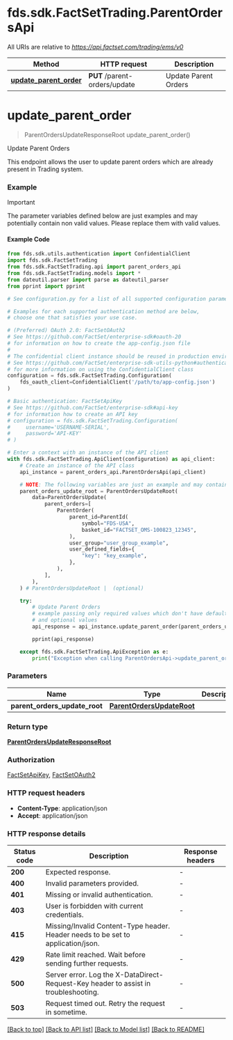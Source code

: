 # fds.sdk.FactSetTrading.ParentOrdersApi

All URIs are relative to *https://api.factset.com/trading/ems/v0*

Method | HTTP request | Description
------------- | ------------- | -------------
[**update_parent_order**](ParentOrdersApi.md#update_parent_order) | **PUT** /parent-orders/update | Update Parent Orders



# **update_parent_order**
> ParentOrdersUpdateResponseRoot update_parent_order()

Update Parent Orders

This endpoint allows the user to update parent orders which are already present in Trading system.

### Example

> [!IMPORTANT]
> The parameter variables defined below are just examples and may potentially contain non valid values. Please replace them with valid values.

#### Example Code

```python
from fds.sdk.utils.authentication import ConfidentialClient
import fds.sdk.FactSetTrading
from fds.sdk.FactSetTrading.api import parent_orders_api
from fds.sdk.FactSetTrading.models import *
from dateutil.parser import parse as dateutil_parser
from pprint import pprint

# See configuration.py for a list of all supported configuration parameters.

# Examples for each supported authentication method are below,
# choose one that satisfies your use case.

# (Preferred) OAuth 2.0: FactSetOAuth2
# See https://github.com/FactSet/enterprise-sdk#oauth-20
# for information on how to create the app-config.json file
#
# The confidential client instance should be reused in production environments.
# See https://github.com/FactSet/enterprise-sdk-utils-python#authentication
# for more information on using the ConfidentialClient class
configuration = fds.sdk.FactSetTrading.Configuration(
    fds_oauth_client=ConfidentialClient('/path/to/app-config.json')
)

# Basic authentication: FactSetApiKey
# See https://github.com/FactSet/enterprise-sdk#api-key
# for information how to create an API key
# configuration = fds.sdk.FactSetTrading.Configuration(
#     username='USERNAME-SERIAL',
#     password='API-KEY'
# )

# Enter a context with an instance of the API client
with fds.sdk.FactSetTrading.ApiClient(configuration) as api_client:
    # Create an instance of the API class
    api_instance = parent_orders_api.ParentOrdersApi(api_client)

    # NOTE: The following variables are just an example and may contain invalid values. Please, replace these with valid values.
    parent_orders_update_root = ParentOrdersUpdateRoot(
        data=ParentOrdersUpdate(
            parent_orders=[
                ParentOrder(
                    parent_id=ParentId(
                        symbol="FDS-USA",
                        basket_id="FACTSET_OMS-100823_12345",
                    ),
                    user_group="user_group_example",
                    user_defined_fields={
                        "key": "key_example",
                    },
                ),
            ],
        ),
    ) # ParentOrdersUpdateRoot |  (optional)

    try:
        # Update Parent Orders
        # example passing only required values which don't have defaults set
        # and optional values
        api_response = api_instance.update_parent_order(parent_orders_update_root=parent_orders_update_root)

        pprint(api_response)

    except fds.sdk.FactSetTrading.ApiException as e:
        print("Exception when calling ParentOrdersApi->update_parent_order: %s\n" % e)
```


### Parameters

Name | Type | Description  | Notes
------------- | ------------- | ------------- | -------------
 **parent_orders_update_root** | [**ParentOrdersUpdateRoot**](ParentOrdersUpdateRoot.md)|  | [optional]

### Return type

[**ParentOrdersUpdateResponseRoot**](ParentOrdersUpdateResponseRoot.md)

### Authorization

[FactSetApiKey](../README.md#FactSetApiKey), [FactSetOAuth2](../README.md#FactSetOAuth2)

### HTTP request headers

 - **Content-Type**: application/json
 - **Accept**: application/json


### HTTP response details

| Status code | Description | Response headers |
|-------------|-------------|------------------|
**200** | Expected response. |  -  |
**400** | Invalid parameters provided. |  -  |
**401** | Missing or invalid authentication. |  -  |
**403** | User is forbidden with current credentials. |  -  |
**415** | Missing/Invalid Content-Type header. Header needs to be set to application/json. |  -  |
**429** | Rate limit reached. Wait before sending further requests. |  -  |
**500** | Server error. Log the X-DataDirect-Request-Key header to assist in troubleshooting. |  -  |
**503** | Request timed out. Retry the request in sometime. |  -  |

[[Back to top]](#) [[Back to API list]](../README.md#documentation-for-api-endpoints) [[Back to Model list]](../README.md#documentation-for-models) [[Back to README]](../README.md)

